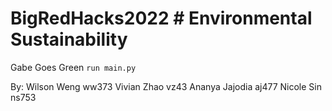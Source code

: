 # BigRedHacks2022 # Environmental Sustainability 
Gabe Goes Green 
`run main.py`


By:
Wilson Weng ww373
Vivian Zhao vz43
Ananya Jajodia aj477
Nicole Sin ns753
